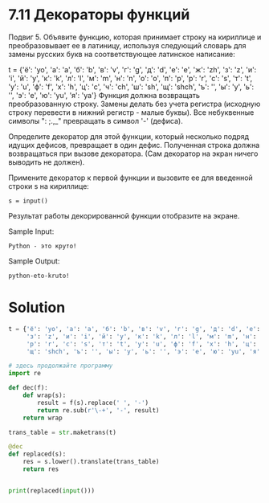 # 7.11 Декораторы функций

Подвиг 5. Объявите функцию, которая принимает строку на кириллице и преобразовывает ее в латиницу, используя следующий
словарь для замены русских букв на соответствующее латинское написание:

t = {'ё': 'yo', 'а': 'a', 'б': 'b', 'в': 'v', 'г': 'g', 'д': 'd', 'е': 'e', 'ж': 'zh',
'з': 'z', 'и': 'i', 'й': 'y', 'к': 'k', 'л': 'l', 'м': 'm', 'н': 'n', 'о': 'o', 'п': 'p',
'р': 'r', 'с': 's', 'т': 't', 'у': 'u', 'ф': 'f', 'х': 'h', 'ц': 'c', 'ч': 'ch', 'ш': 'sh',
'щ': 'shch', 'ъ': '', 'ы': 'y', 'ь': '', 'э': 'e', 'ю': 'yu', 'я': 'ya'}
Функция должна возвращать преобразованную строку. Замены делать без учета регистра (исходную строку перевести в нижний
регистр - малые буквы). Все небуквенные символы ": ;.,_" превращать в символ '-' (дефиса).

Определите декоратор для этой функции, который несколько подряд идущих дефисов, превращает в один дефис. Полученная
строка должна возвращаться при вызове декоратора. (Сам декоратор на экран ничего выводить не должен).

Примените декоратор к первой функции и вызовите ее для введенной строки s на кириллице:

```
s = input()
```

Результат работы декорированной функции отобразите на экране.

Sample Input:

```
Python - это круто!
```

Sample Output:

```
python-eto-kruto!
```

# Solution

```python
t = {'ё': 'yo', 'а': 'a', 'б': 'b', 'в': 'v', 'г': 'g', 'д': 'd', 'е': 'e', 'ж': 'zh',
     'з': 'z', 'и': 'i', 'й': 'y', 'к': 'k', 'л': 'l', 'м': 'm', 'н': 'n', 'о': 'o', 'п': 'p',
     'р': 'r', 'с': 's', 'т': 't', 'у': 'u', 'ф': 'f', 'х': 'h', 'ц': 'c', 'ч': 'ch', 'ш': 'sh',
     'щ': 'shch', 'ъ': '', 'ы': 'y', 'ь': '', 'э': 'e', 'ю': 'yu', 'я': 'ya'}

# здесь продолжайте программу
import re

def dec(f):
    def wrap(s):
        result = f(s).replace(' ', '-')
        return re.sub(r'\-+', '-', result)
    return wrap

trans_table = str.maketrans(t)

@dec
def replaced(s):
    res = s.lower().translate(trans_table)
    return res


print(replaced(input()))
```